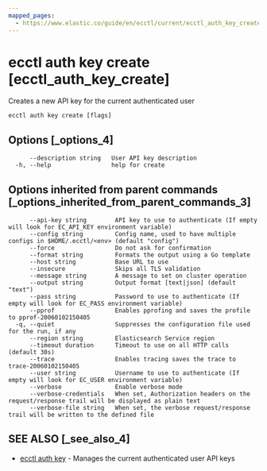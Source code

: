 ```yaml
---
mapped_pages:
  - https://www.elastic.co/guide/en/ecctl/current/ecctl_auth_key_create.html
---
```


# ecctl auth key create [ecctl_auth_key_create]

Creates a new API key for the current authenticated user

```
ecctl auth key create [flags]
```


## Options [_options_4]

```
      --description string   User API key description
  -h, --help                 help for create
```


## Options inherited from parent commands [_options_inherited_from_parent_commands_3]

```
      --api-key string        API key to use to authenticate (If empty will look for EC_API_KEY environment variable)
      --config string         Config name, used to have multiple configs in $HOME/.ecctl/<env> (default "config")
      --force                 Do not ask for confirmation
      --format string         Formats the output using a Go template
      --host string           Base URL to use
      --insecure              Skips all TLS validation
      --message string        A message to set on cluster operation
      --output string         Output format [text|json] (default "text")
      --pass string           Password to use to authenticate (If empty will look for EC_PASS environment variable)
      --pprof                 Enables pprofing and saves the profile to pprof-20060102150405
  -q, --quiet                 Suppresses the configuration file used for the run, if any
      --region string         Elasticsearch Service region
      --timeout duration      Timeout to use on all HTTP calls (default 30s)
      --trace                 Enables tracing saves the trace to trace-20060102150405
      --user string           Username to use to authenticate (If empty will look for EC_USER environment variable)
      --verbose               Enable verbose mode
      --verbose-credentials   When set, Authorization headers on the request/response trail will be displayed as plain text
      --verbose-file string   When set, the verbose request/response trail will be written to the defined file
```


## SEE ALSO [_see_also_4]

* [ecctl auth key](/reference/ecctl_auth_key.md)	 - Manages the current authenticated user API keys

